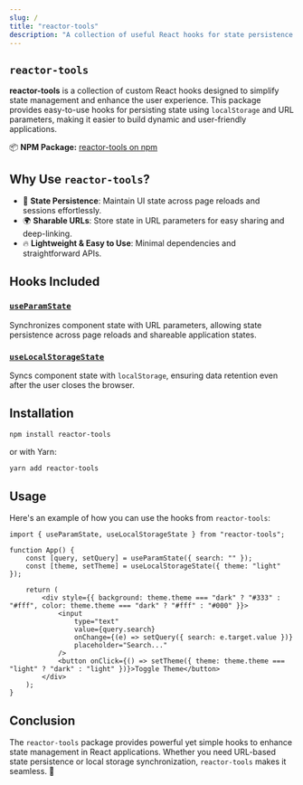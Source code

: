 ```yaml
---
slug: /
title: "reactor-tools"
description: "A collection of useful React hooks for state persistence and UI enhancements."
---
```


## `reactor-tools`

**reactor-tools** is a collection of custom React hooks designed to simplify state management and enhance the user experience. This package provides easy-to-use hooks for persisting state using `localStorage` and URL parameters, making it easier to build dynamic and user-friendly applications.

📦 **NPM Package:** [reactor-tools on npm](https://www.npmjs.com/package/reactor-tools)

## **Why Use `reactor-tools`?**
- 🚀 **State Persistence**: Maintain UI state across page reloads and sessions effortlessly.
- 🌍 **Sharable URLs**: Store state in URL parameters for easy sharing and deep-linking.
- 🔥 **Lightweight & Easy to Use**: Minimal dependencies and straightforward APIs.

## **Hooks Included**

### [`useParamState`](./hooks/use-param-state)
Synchronizes component state with URL parameters, allowing state persistence across page reloads and shareable application states.

### [`useLocalStorageState`](./hooks/use-local-storage-state)
Syncs component state with `localStorage`, ensuring data retention even after the user closes the browser.

## **Installation**
```sh
npm install reactor-tools
```

or with Yarn:
```sh
yarn add reactor-tools
```

## **Usage**
Here's an example of how you can use the hooks from `reactor-tools`:

```tsx
import { useParamState, useLocalStorageState } from "reactor-tools";

function App() {
    const [query, setQuery] = useParamState({ search: "" });
    const [theme, setTheme] = useLocalStorageState({ theme: "light" });

    return (
        <div style={{ background: theme.theme === "dark" ? "#333" : "#fff", color: theme.theme === "dark" ? "#fff" : "#000" }}>
            <input
                type="text"
                value={query.search}
                onChange={(e) => setQuery({ search: e.target.value })}
                placeholder="Search..."
            />
            <button onClick={() => setTheme({ theme: theme.theme === "light" ? "dark" : "light" })}>Toggle Theme</button>
        </div>
    );
}
```

## **Conclusion**
The `reactor-tools` package provides powerful yet simple hooks to enhance state management in React applications. Whether you need URL-based state persistence or local storage synchronization, `reactor-tools` makes it seamless. 🚀
